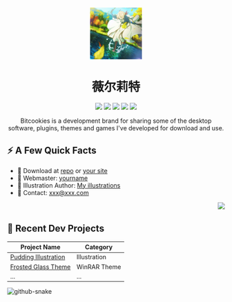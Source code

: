 <p align="center">
  <img src="https://raw.githubusercontent.com/crazyairer/crazyairer/main/icon/unnamed.jpg" width="120" />
</p>
<h1 align="center">薇尔莉特</h1>

<p align="center">
  <img src="https://img.shields.io/badge/BITCOOKIES-FFD700?style=flat-square" />
  <img src="https://img.shields.io/badge/Windows-blue?style=flat-square&logo=windows" />
  <img src="https://img.shields.io/badge/macOS-black?style=flat-square&logo=apple" />
  <img src="https://img.shields.io/badge/Linux-orange?style=flat-square&logo=linux" />
  <img src="https://img.shields.io/badge/Visitors-9999-orange" />
</p>

<p align="center">
  Bitcookies is a development brand for sharing some of the desktop software, plugins, themes and games I've developed for download and use.
</p>

## ⚡ A Few Quick Facts

- 🔗 Download at [repo](https://github.com/yourname/yourrepo) or [your site](https://yourdomain.com)
- 👤 Webmaster: [yourname](https://yourdomain.com)
- 🎨 Illustration Author: [My illustrations](#)
- 📨 Contact: xxx@xxx.com

<p align="right">
  <img src="https://yourdomain.com/your-character.png" width="220"/>
</p>

## 📕 Recent Dev Projects

| Project Name              | Category        |
|---------------------------|----------------|
| [Pudding Illustration](#) | Illustration   |
| [Frosted Glass Theme](#)  | WinRAR Theme   |
| ...                       | ...            |



<picture>
  <source media="(prefers-color-scheme: dark)" srcset="https://crazyairer.github.io/crazyairer/github-snake-dark.svg" />
  <source media="(prefers-color-scheme: light)" srcset="https://crazyairer.github.io/crazyairer/github-snake.svg" />
  <img alt="github-snake" src="https://crazyairer.github.io/crazyairer/github-snake.svg" />
</picture>





